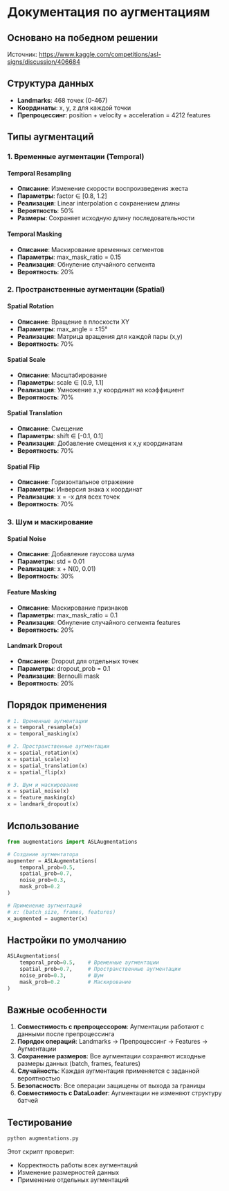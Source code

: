 # Документация по аугментациям

## Основано на победном решении
Источник: https://www.kaggle.com/competitions/asl-signs/discussion/406684

## Структура данных
- **Landmarks**: 468 точек (0-467)
- **Координаты**: x, y, z для каждой точки
- **Препроцессинг**: position + velocity + acceleration = 4212 features

## Типы аугментаций

### 1. Временные аугментации (Temporal)

#### Temporal Resampling
- **Описание**: Изменение скорости воспроизведения жеста
- **Параметры**: factor ∈ [0.8, 1.2]
- **Реализация**: Linear interpolation с сохранением длины
- **Вероятность**: 50%
- **Размеры**: Сохраняет исходную длину последовательности

#### Temporal Masking
- **Описание**: Маскирование временных сегментов
- **Параметры**: max_mask_ratio = 0.15
- **Реализация**: Обнуление случайного сегмента
- **Вероятность**: 20%

### 2. Пространственные аугментации (Spatial)

#### Spatial Rotation
- **Описание**: Вращение в плоскости XY
- **Параметры**: max_angle = ±15°
- **Реализация**: Матрица вращения для каждой пары (x,y)
- **Вероятность**: 70%

#### Spatial Scale
- **Описание**: Масштабирование
- **Параметры**: scale ∈ [0.9, 1.1]
- **Реализация**: Умножение x,y координат на коэффициент
- **Вероятность**: 70%

#### Spatial Translation
- **Описание**: Смещение
- **Параметры**: shift ∈ [-0.1, 0.1]
- **Реализация**: Добавление смещения к x,y координатам
- **Вероятность**: 70%

#### Spatial Flip
- **Описание**: Горизонтальное отражение
- **Параметры**: Инверсия знака x координат
- **Реализация**: x = -x для всех точек
- **Вероятность**: 70%

### 3. Шум и маскирование

#### Spatial Noise
- **Описание**: Добавление гауссова шума
- **Параметры**: std = 0.01
- **Реализация**: x + N(0, 0.01)
- **Вероятность**: 30%

#### Feature Masking
- **Описание**: Маскирование признаков
- **Параметры**: max_mask_ratio = 0.1
- **Реализация**: Обнуление случайного сегмента features
- **Вероятность**: 20%

#### Landmark Dropout
- **Описание**: Dropout для отдельных точек
- **Параметры**: dropout_prob = 0.1
- **Реализация**: Bernoulli mask
- **Вероятность**: 20%

## Порядок применения

```python
# 1. Временные аугментации
x = temporal_resample(x)
x = temporal_masking(x)

# 2. Пространственные аугментации
x = spatial_rotation(x)
x = spatial_scale(x)
x = spatial_translation(x)
x = spatial_flip(x)

# 3. Шум и маскирование
x = spatial_noise(x)
x = feature_masking(x)
x = landmark_dropout(x)
```

## Использование

```python
from augmentations import ASLAugmentations

# Создание аугментатора
augmenter = ASLAugmentations(
    temporal_prob=0.5,
    spatial_prob=0.7,
    noise_prob=0.3,
    mask_prob=0.2
)

# Применение аугментаций
# x: (batch_size, frames, features)
x_augmented = augmenter(x)
```

## Настройки по умолчанию

```python
ASLAugmentations(
    temporal_prob=0.5,    # Временные аугментации
    spatial_prob=0.7,     # Пространственные аугментации
    noise_prob=0.3,       # Шум
    mask_prob=0.2         # Маскирование
)
```

## Важные особенности

1. **Совместимость с препроцессором**: Аугментации работают с данными после препроцессинга
2. **Порядок операций**: Landmarks → Препроцессинг → Features → Аугментации
3. **Сохранение размеров**: Все аугментации сохраняют исходные размеры данных (batch, frames, features)
4. **Случайность**: Каждая аугментация применяется с заданной вероятностью
5. **Безопасность**: Все операции защищены от выхода за границы
6. **Совместимость с DataLoader**: Аугментации не изменяют структуру батчей

## Тестирование

```python
python augmentations.py
```

Этот скрипт проверит:
- Корректность работы всех аугментаций
- Изменение размерностей данных
- Применение отдельных аугментаций 